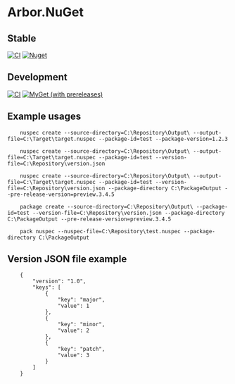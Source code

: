 # Arbor.NuGet

## Stable

[![CI](https://github.com/niklaslundberg/Arbor.NuGet/workflows/CI/badge.svg)](https://github.com/niklaslundberg/Arbor.NuGet/actions?query=workflow%3ACI) [![Nuget](https://img.shields.io/nuget/v/Arbor.NuGet.GlobalTool)](https://www.nuget.org/packages/Arbor.NuGet.GlobalTool/)

## Development
[![CI](https://github.com/niklaslundberg/Arbor.NuGet/workflows/CI/badge.svg?branch=develop)](https://github.com/niklaslundberg/Arbor.NuGet/actions?query=workflow%3ACI)
[![MyGet (with prereleases)](https://img.shields.io/myget/arbor/vpre/Arbor.NuGet.GlobalTool?label=nuget%20preview%20%28myget%29)](https://www.myget.org/F/arbor/api/v2/package/Arbor.NuGet.GlobalTool)

## Example usages

		nuspec create --source-directory=C:\Repository\Output\ --output-file=C:\Target\target.nuspec --package-id=test --package-version=1.2.3

		nuspec create --source-directory=C:\Repository\Output\ --output-file=C:\Target\target.nuspec --package-id=test --version-file=C:\Repository\version.json

		nuspec create --source-directory=C:\Repository\Output\ --output-file=C:\Target\target.nuspec --package-id=test --version-file=C:\Repository\version.json --package-directory C:\PackageOutput --pre-release-version=preview.3.4.5

		package create --source-directory=C:\Repository\Output\ --package-id=test --version-file=C:\Repository\version.json --package-directory C:\PackageOutput --pre-release-version=preview.3.4.5

		pack nuspec --nuspec-file=C:\Repository\test.nuspec --package-directory C:\PackageOutput
 
## Version JSON file example

		{
			"version": "1.0",
			"keys": [
				{
					"key": "major",
					"value": 1
				},
				{
					"key": "minor",
					"value": 2
				},
				{
					"key": "patch",
					"value": 3
				}
			]
		}
